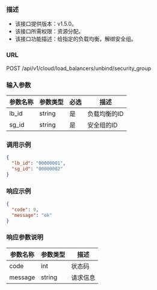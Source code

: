 ### 描述

- 该接口提供版本：v1.5.0。
- 该接口所需权限：资源分配。
- 该接口功能描述：给指定的负载均衡，解绑安全组。

### URL

POST /api/v1/cloud/load_balancers/unbind/security_group

### 输入参数

| 参数名称  | 参数类型   | 必选 | 描述      |
|-------|--------|----|---------|
| lb_id | string | 是  | 负载均衡的ID |
| sg_id | string | 是  | 安全组的ID  |

### 调用示例

```json
{
  "lb_id": "00000001",
  "sg_id": "00000002"
}
```

### 响应示例

```json
{
  "code": 0,
  "message": "ok"
}
```

### 响应参数说明

| 参数名称    | 参数类型   | 描述   |
|---------|--------|------|
| code    | int    | 状态码  |
| message | string | 请求信息 |